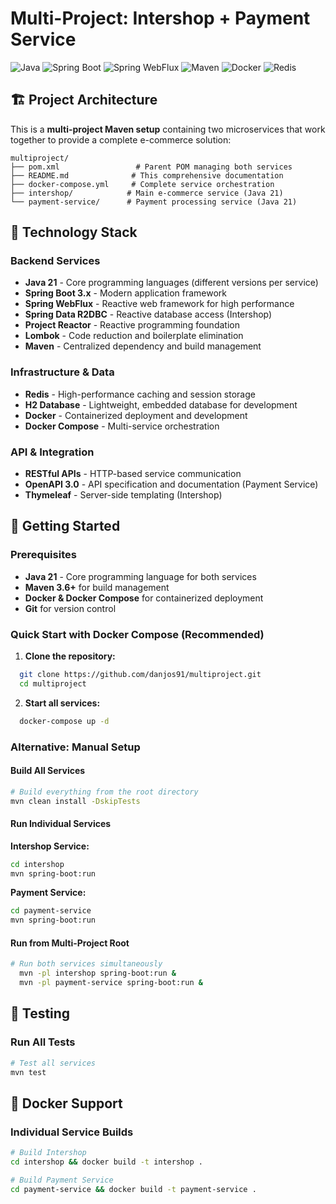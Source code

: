 # Multi-Project: Intershop + Payment Service

![Java](https://img.shields.io/badge/java-%23ED8B00.svg?style=for-the-badge&logo=openjdk&logoColor=white)
![Spring Boot](https://img.shields.io/badge/Spring_Boot-6DB33F?style=for-the-badge&logo=spring&logoColor=white)
![Spring WebFlux](https://img.shields.io/badge/Spring_WebFlux-6DB33F?style=for-the-badge&logo=spring&logoColor=white)
![Maven](https://img.shields.io/badge/Maven-C71A36?style=for-the-badge&logo=apache-maven&logoColor=white)
![Docker](https://img.shields.io/badge/Docker-2496ED?style=for-the-badge&logo=docker&logoColor=white)
![Redis](https://img.shields.io/badge/Redis-DC382D?style=for-the-badge&logo=redis&logoColor=white)

## 🏗️ Project Architecture

This is a **multi-project Maven setup** containing two microservices that work together to provide a complete e-commerce solution:

```
multiproject/
├── pom.xml                 # Parent POM managing both services
├── README.md              # This comprehensive documentation
├── docker-compose.yml     # Complete service orchestration
├── intershop/            # Main e-commerce service (Java 21)
└── payment-service/      # Payment processing service (Java 21)
```

## 🚀 Technology Stack

### Backend Services
- **Java 21** - Core programming languages (different versions per service)
- **Spring Boot 3.x** - Modern application framework
- **Spring WebFlux** - Reactive web framework for high performance
- **Spring Data R2DBC** - Reactive database access (Intershop)
- **Project Reactor** - Reactive programming foundation
- **Lombok** - Code reduction and boilerplate elimination
- **Maven** - Centralized dependency and build management

### Infrastructure & Data
- **Redis** - High-performance caching and session storage
- **H2 Database** - Lightweight, embedded database for development
- **Docker** - Containerized deployment and development
- **Docker Compose** - Multi-service orchestration

### API & Integration
- **RESTful APIs** - HTTP-based service communication
- **OpenAPI 3.0** - API specification and documentation (Payment Service)
- **Thymeleaf** - Server-side templating (Intershop)

## 🚀 Getting Started

### Prerequisites
- **Java 21** - Core programming language for both services
- **Maven 3.6+** for build management
- **Docker & Docker Compose** for containerized deployment
- **Git** for version control

### Quick Start with Docker Compose (Recommended)

1. **Clone the repository:**
```bash
  git clone https://github.com/danjos91/multiproject.git
  cd multiproject
```

2. **Start all services:**
```bash
  docker-compose up -d
```

### Alternative: Manual Setup

#### Build All Services
```bash
# Build everything from the root directory
mvn clean install -DskipTests
```

#### Run Individual Services

**Intershop Service:**
```bash
cd intershop
mvn spring-boot:run
```

**Payment Service:**
```bash
cd payment-service
mvn spring-boot:run
```

#### Run from Multi-Project Root
```bash
# Run both services simultaneously
  mvn -pl intershop spring-boot:run &
  mvn -pl payment-service spring-boot:run &
```

## 🧪 Testing

### Run All Tests
```bash
# Test all services
mvn test
```

## 🐳 Docker Support

### Individual Service Builds
```bash
# Build Intershop
cd intershop && docker build -t intershop .

# Build Payment Service
cd payment-service && docker build -t payment-service .
```